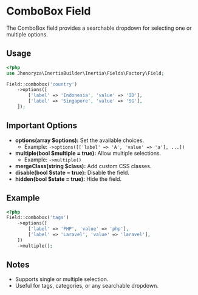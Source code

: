 # ComboBox Field

The ComboBox field provides a searchable dropdown for selecting one or multiple options.

## Usage

```php
<?php
use Jhonoryza\InertiaBuilder\Inertia\Fields\Factory\Field;

Field::combobox('country')
    ->options([
        ['label' => 'Indonesia', 'value' => 'ID'],
        ['label' => 'Singapore', 'value' => 'SG'],
    ]);
```

## Important Options

- **options(array $options):** Set the available choices.
  - Example: `->options([['label' => 'A', 'value' => 'a'], ...])`
- **multiple(bool $multiple = true):** Allow multiple selections.
  - Example: `->multiple()`
- **mergeClass(string $class):** Add custom CSS classes.
- **disable(bool $state = true):** Disable the field.
- **hidden(bool $state = true):** Hide the field.

## Example

```php
<?php
Field::combobox('tags')
    ->options([
        ['label' => 'PHP', 'value' => 'php'],
        ['label' => 'Laravel', 'value' => 'laravel'],
    ])
    ->multiple();
```

## Notes

- Supports single or multiple selection.
- Useful for tags, categories, or any searchable dropdown.
